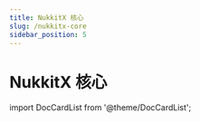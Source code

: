 ```yaml
---
title: NukkitX 核心
slug: /nukkitx-core
sidebar_position: 5
---
```


# NukkitX 核心

import DocCardList from '@theme/DocCardList';

<DocCardList />
